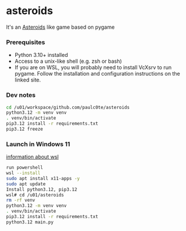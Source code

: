 # asteroids

It's an [Asteroids](https://en.wikipedia.org/wiki/Asteroids_(video_game))  like game based on pygame

### Prerequisites
* Python 3.10+ installed   
* Access to a unix-like shell (e.g. zsh or bash)   
* If you are on WSL, you will probably need to install VcXsrv to run pygame. Follow the installation and configuration instructions on the linked site.


### Dev notes

```bash
cd /u01/workspace/github.com/paulc0te/asteroids
python3.12 -m venv venv
. venv/bin/activate
pip3.12 install -r requirements.txt
pip3.12 freeze
```

### Launch in Windows 11

[information about wsl](https://learn.microsoft.com/en-us/windows/wsl/tutorials/gui-apps)

```bash
run powershell
wsl --install
sudo apt install x11-apps -y
sudo apt update
Install python3.12, pip3.12
wsl# cd /u01/asteroids
rm -rf venv
python3.12 -m venv venv
. venv/bin/activate
pip3.12 install -r requirements.txt
python3.12 main.py
```
